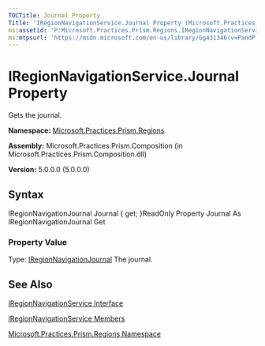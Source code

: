 ```yaml
---
TOCTitle: Journal Property
Title: 'IRegionNavigationService.Journal Property (Microsoft.Practices.Prism.Regions)'
ms:assetid: 'P:Microsoft.Practices.Prism.Regions.IRegionNavigationService.Journal'
ms:mtpsurl: 'https://msdn.microsoft.com/en-us/library/Gg431346(v=PandP.50)'
---
```



# IRegionNavigationService.Journal Property

Gets the journal.

**Namespace:** [Microsoft.Practices.Prism.Regions](https://msdn.microsoft.com/en-us/library/microsoft.practices.prism.regions(v=pandp.50))
**Assembly:** Microsoft.Practices.Prism.Composition (in Microsoft.Practices.Prism.Composition.dll)

**Version:** 5.0.0.0 (5.0.0.0)

## Syntax

IRegionNavigationJournal Journal { get; }ReadOnly Property Journal As IRegionNavigationJournal Get
### Property Value

Type: [IRegionNavigationJournal](https://msdn.microsoft.com/en-us/library/microsoft.practices.prism.regions.iregionnavigationjournal(v=pandp.50))
The journal.

## See Also

[IRegionNavigationService Interface](https://msdn.microsoft.com/en-us/library/microsoft.practices.prism.regions.iregionnavigationservice(v=pandp.50))

[IRegionNavigationService Members](https://msdn.microsoft.com/en-us/library/microsoft.practices.prism.regions.iregionnavigationservice_members(v=pandp.50))

[Microsoft.Practices.Prism.Regions Namespace](https://msdn.microsoft.com/en-us/library/microsoft.practices.prism.regions(v=pandp.50))
